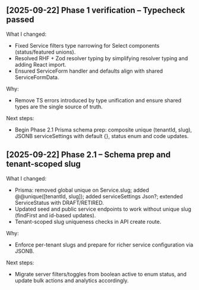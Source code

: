 ## [2025-09-22] Phase 1 verification – Typecheck passed
What I changed:
- Fixed Service filters type narrowing for Select components (status/featured unions).
- Resolved RHF + Zod resolver typing by simplifying resolver typing and adding React import.
- Ensured ServiceForm handler and defaults align with shared ServiceFormData.

Why:
- Remove TS errors introduced by type unification and ensure shared types are the single source of truth.

Next steps:
- Begin Phase 2.1 Prisma schema prep: composite unique (tenantId, slug), JSONB serviceSettings with default {}, status enum and code updates.

## [2025-09-22] Phase 2.1 – Schema prep and tenant-scoped slug
What I changed:
- Prisma: removed global unique on Service.slug; added @@unique([tenantId, slug]); added serviceSettings Json?; extended ServiceStatus with DRAFT/RETIRED.
- Updated seed and public service endpoints to work without unique slug (findFirst and id-based updates).
- Tenant-scoped slug uniqueness checks in API create route.

Why:
- Enforce per-tenant slugs and prepare for richer service configuration via JSONB.

Next steps:
- Migrate server filters/toggles from boolean active to enum status, and update bulk actions and analytics accordingly.
